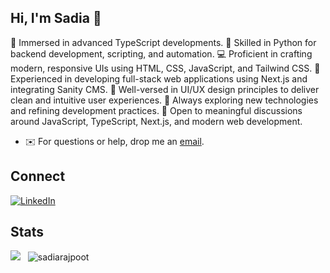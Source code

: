 ## Hi, I'm Sadia 👋
🔭 Immersed in advanced TypeScript developments.
🧠 Skilled in Python for backend development, scripting, and automation.
💻 Proficient in crafting modern, responsive UIs using HTML, CSS, JavaScript, and Tailwind CSS.
🚀 Experienced in developing full-stack web applications using Next.js and integrating Sanity CMS.
🎨 Well-versed in UI/UX design principles to deliver clean and intuitive user experiences.
🌱 Always exploring new technologies and refining development practices.
💬 Open to meaningful discussions around JavaScript, TypeScript, Next.js, and modern web development.
<!-- - 💼 Explore my [CV](cv-link). -->
- ✉️ For questions or help, drop me an [email](mailto:sadiakham985@gmail.com).
<!-- - 🌐 Visit my [website](website-link). -->

## Connect

[![LinkedIn](https://img.shields.io/badge/LinkedIn-0077B5?style=for-the-badge&logo=linkedin&logoColor=white)](https://www.linkedin.com/in/sadiakhn/)

## Stats

<a href="https://wakatime.com/@sadiarajpoot"><img src="https://wakatime.com/badge/user/018ee617-2dc5-4def-913b-d11b3bfb9ad0.svg?style=for-the-badge" /></a>
&nbsp; <img src="https://komarev.com/ghpvc/?username=sadiarajpoot&label=Profile%20views&color=11eb11&style=for-the-badge"
		alt="sadiarajpoot" />
